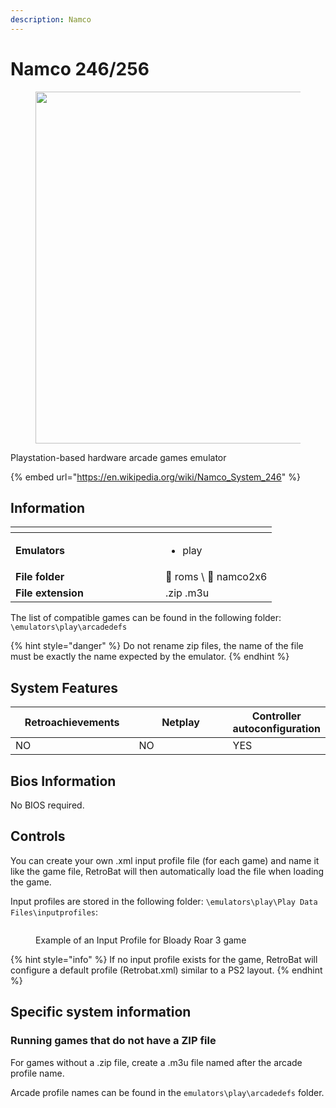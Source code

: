 ```yaml
---
description: Namco
---
```


# Namco 246/256

<div align="left"><figure><img src="https://raw.githubusercontent.com/fabricecaruso/es-theme-carbon/91d85c7849cc550b0cac4e75cb8e0923d3b61b5e/art/logos/namco2x6.svg" alt="" width="563"><figcaption></figcaption></figure></div>

Playstation-based hardware arcade games emulator

{% embed url="https://en.wikipedia.org/wiki/Namco_System_246" %}

## Information

<table data-header-hidden><thead><tr><th width="224"></th><th></th></tr></thead><tbody><tr><td><strong>Emulators</strong></td><td><ul><li>play</li></ul></td></tr><tr><td><strong>File folder</strong></td><td><span data-gb-custom-inline data-tag="emoji" data-code="1f4c2">📂</span> roms \ <span data-gb-custom-inline data-tag="emoji" data-code="1f4c2">📂</span> namco2x6</td></tr><tr><td><strong>File extension</strong></td><td>.zip .m3u</td></tr></tbody></table>

The list of compatible games can be found in the following folder: `\emulators\play\arcadedefs`

{% hint style="danger" %}
Do not rename zip files, the name of the file must be exactly the name expected by the emulator.
{% endhint %}

## System Features

<table><thead><tr><th width="212">Retroachievements</th><th width="210">Netplay</th><th>Controller autoconfiguration</th></tr></thead><tbody><tr><td>NO</td><td>NO</td><td>YES</td></tr></tbody></table>

## Bios Information

No BIOS required.

## Controls

You can create your own .xml input profile file (for each game) and name it like the game file, RetroBat will then automatically load the file when loading the game.

Input profiles are stored in the following folder: `\emulators\play\Play Data Files\inputprofiles`:

<div align="left"><figure><img src="https://i.imgur.com/2F3itrK.png" alt=""><figcaption><p>Example of an Input Profile for Bloady Roar 3 game</p></figcaption></figure></div>

{% hint style="info" %}
If no input profile exists for the game, RetroBat will configure a default profile (Retrobat.xml) similar to a PS2 layout.
{% endhint %}

## Specific system information

### Running games that do not have a ZIP file

For games without a .zip file, create a .m3u file named after the arcade profile name.

Arcade profile names can be found in the `emulators\play\arcadedefs` folder.

